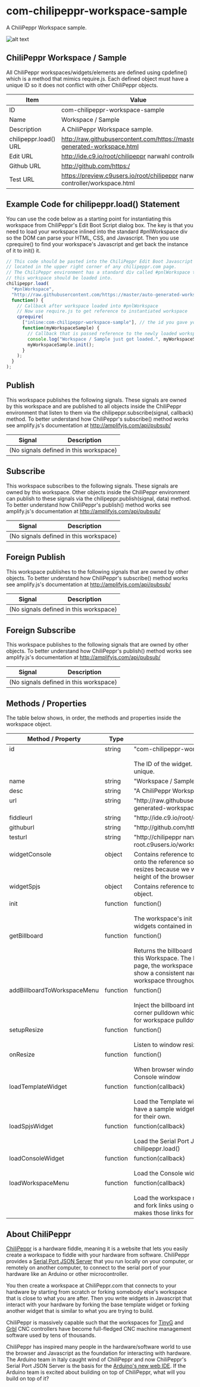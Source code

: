 # com-chilipeppr-workspace-sample
A ChiliPeppr Workspace sample.

![alt text](screenshot.png "Screenshot")

## ChiliPeppr Workspace / Sample

All ChiliPeppr workspaces/widgets/elements are defined using cpdefine() which is a method
that mimics require.js. Each defined object must have a unique ID so it does
not conflict with other ChiliPeppr objects.

| Item                  | Value           |
| -------------         | ------------- | 
| ID                    | com-chilipeppr-workspace-sample |
| Name                  | Workspace / Sample |
| Description           | A ChiliPeppr Workspace sample. |
| chilipeppr.load() URL | http://raw.githubusercontent.com/https://master/auto-generated-workspace.html |
| Edit URL              | http://ide.c9.io/root/chilipeppr narwahl controller |
| Github URL            | http://github.com/https:/ |
| Test URL              | https://preview.c9users.io/root/chilipeppr narwahl controller/workspace.html |

## Example Code for chilipeppr.load() Statement

You can use the code below as a starting point for instantiating this workspace 
from ChiliPeppr's Edit Boot Script dialog box. The key is that you need to load 
your workspace inlined into the standard #pnlWorkspace div so the DOM can parse your HTML, CSS, and 
Javascript. Then you use cprequire() to find your workspace's Javascript and get 
back the instance of it to init() it.

```javascript
// This code should be pasted into the ChiliPeppr Edit Boot Javascript dialog box
// located in the upper right corner of any chilipeppr.com page.
// The ChiliPeppr environment has a standard div called #pnlWorkspace that
// this workspace should be loaded into.
chilipeppr.load(
  "#pnlWorkspace",
  "http://raw.githubusercontent.com/https://master/auto-generated-workspace.html",
  function() {
    // Callback after workspace loaded into #pnlWorkspace
    // Now use require.js to get reference to instantiated workspace
    cprequire(
      ["inline:com-chilipeppr-workspace-sample"], // the id you gave your workspace
      function(myWorkspaceSample) {
        // Callback that is passed reference to the newly loaded workspace
        console.log("Workspace / Sample just got loaded.", myWorkspaceSample);
        myWorkspaceSample.init();
      }
    );
  }
);

```

## Publish

This workspace publishes the following signals. These signals are owned by this workspace and are published to 
all objects inside the ChiliPeppr environment that listen to them via the 
chilipeppr.subscribe(signal, callback) method. 
To better understand how ChiliPeppr's subscribe() method works see amplify.js's documentation at http://amplifyjs.com/api/pubsub/

  <table id="com-chilipeppr-elem-pubsubviewer-pub" class="table table-bordered table-striped">
      <thead>
          <tr>
              <th style="">Signal</th>
              <th style="">Description</th>
          </tr>
      </thead>
      <tbody>
      <tr><td colspan="2">(No signals defined in this workspace)</td></tr>    
      </tbody>
  </table>

## Subscribe

This workspace subscribes to the following signals. These signals are owned by this workspace. 
Other objects inside the ChiliPeppr environment can publish to these signals via the chilipeppr.publish(signal, data) method. 
To better understand how ChiliPeppr's publish() method works see amplify.js's documentation at http://amplifyjs.com/api/pubsub/

  <table id="com-chilipeppr-elem-pubsubviewer-sub" class="table table-bordered table-striped">
      <thead>
          <tr>
              <th style="">Signal</th>
              <th style="">Description</th>
          </tr>
      </thead>
      <tbody>
      <tr><td colspan="2">(No signals defined in this workspace)</td></tr>    
      </tbody>
  </table>

## Foreign Publish

This workspace publishes to the following signals that are owned by other objects. 
To better understand how ChiliPeppr's subscribe() method works see amplify.js's documentation at http://amplifyjs.com/api/pubsub/

  <table id="com-chilipeppr-elem-pubsubviewer-foreignpub" class="table table-bordered table-striped">
      <thead>
          <tr>
              <th style="">Signal</th>
              <th style="">Description</th>
          </tr>
      </thead>
      <tbody>
      <tr><td colspan="2">(No signals defined in this workspace)</td></tr>    
      </tbody>
  </table>

## Foreign Subscribe

This workspace publishes to the following signals that are owned by other objects.
To better understand how ChiliPeppr's publish() method works see amplify.js's documentation at http://amplifyjs.com/api/pubsub/

  <table id="com-chilipeppr-elem-pubsubviewer-foreignsub" class="table table-bordered table-striped">
      <thead>
          <tr>
              <th style="">Signal</th>
              <th style="">Description</th>
          </tr>
      </thead>
      <tbody>
      <tr><td colspan="2">(No signals defined in this workspace)</td></tr>    
      </tbody>
  </table>

## Methods / Properties

The table below shows, in order, the methods and properties inside the workspace object.

  <table id="com-chilipeppr-elem-methodsprops" class="table table-bordered table-striped">
      <thead>
          <tr>
              <th style="">Method / Property</th>
              <th>Type</th>
              <th style="">Description</th>
          </tr>
      </thead>
      <tbody>
      <tr valign="top"><td>id</td><td>string</td><td>"com-chilipeppr-workspace-sample"<br><br>The ID of the widget. You must define this and make it unique.</td></tr><tr valign="top"><td>name</td><td>string</td><td>"Workspace / Sample"</td></tr><tr valign="top"><td>desc</td><td>string</td><td>"A ChiliPeppr Workspace sample."</td></tr><tr valign="top"><td>url</td><td>string</td><td>"http://raw.githubusercontent.com/https://master/auto-generated-workspace.html"</td></tr><tr valign="top"><td>fiddleurl</td><td>string</td><td>"http://ide.c9.io/root/chilipeppr narwahl controller"</td></tr><tr valign="top"><td>githuburl</td><td>string</td><td>"http://github.com/https:/"</td></tr><tr valign="top"><td>testurl</td><td>string</td><td>"http://chilipeppr narwahl controller-root.c9users.io/workspace.html"</td></tr><tr valign="top"><td>widgetConsole</td><td>object</td><td>Contains reference to the Console widget object. Hang onto the reference
so we can resize it when the window resizes because we want it to manually
resize to fill the height of the browser so it looks clean.</td></tr><tr valign="top"><td>widgetSpjs</td><td>object</td><td>Contains reference to the Serial Port JSON Server object.</td></tr><tr valign="top"><td>init</td><td>function</td><td>function() <br><br>The workspace's init method. It loads the all the widgets contained in the workspace
and inits them.</td></tr><tr valign="top"><td>getBillboard</td><td>function</td><td>function() <br><br>Returns the billboard HTML, CSS, and Javascript for this Workspace. The billboard
is used by the home page, the workspace picker, and the fork pulldown to show a
consistent name/image/description tag for the workspace throughout the ChiliPeppr ecosystem.</td></tr><tr valign="top"><td>addBillboardToWorkspaceMenu</td><td>function</td><td>function() <br><br>Inject the billboard into the Workspace upper right corner pulldown which
follows the standard template for workspace pulldown menus.</td></tr><tr valign="top"><td>setupResize</td><td>function</td><td>function() <br><br>Listen to window resize event.</td></tr><tr valign="top"><td>onResize</td><td>function</td><td>function() <br><br>When browser window resizes, forcibly resize the Console window</td></tr><tr valign="top"><td>loadTemplateWidget</td><td>function</td><td>function(callback) <br><br>Load the Template widget via chilipeppr.load() so folks have a sample
widget they can fork as a starting point for their own.</td></tr><tr valign="top"><td>loadSpjsWidget</td><td>function</td><td>function(callback) <br><br>Load the Serial Port JSON Server widget via chilipeppr.load()</td></tr><tr valign="top"><td>loadConsoleWidget</td><td>function</td><td>function(callback) <br><br>Load the Console widget via chilipeppr.load()</td></tr><tr valign="top"><td>loadWorkspaceMenu</td><td>function</td><td>function(callback) <br><br>Load the workspace menu and show the pubsubviewer and fork links using
our pubsubviewer widget that makes those links for us.</td></tr>
      </tbody>
  </table>


## About ChiliPeppr

[ChiliPeppr](http://chilipeppr.com) is a hardware fiddle, meaning it is a 
website that lets you easily
create a workspace to fiddle with your hardware from software. ChiliPeppr provides
a [Serial Port JSON Server](https://github.com/johnlauer/serial-port-json-server) 
that you run locally on your computer, or remotely on another computer, to connect to 
the serial port of your hardware like an Arduino or other microcontroller.

You then create a workspace at ChiliPeppr.com that connects to your hardware 
by starting from scratch or forking somebody else's
workspace that is close to what you are after. Then you write widgets in
Javascript that interact with your hardware by forking the base template 
widget or forking another widget that
is similar to what you are trying to build.

ChiliPeppr is massively capable such that the workspaces for 
[TinyG](http://chilipeppr.com/tinyg) and [Grbl](http://chilipeppr.com/grbl) CNC 
controllers have become full-fledged CNC machine management software used by
tens of thousands.

ChiliPeppr has inspired many people in the hardware/software world to use the
browser and Javascript as the foundation for interacting with hardware. The
Arduino team in Italy caught wind of ChiliPeppr and now
ChiliPeppr's Serial Port JSON Server is the basis for the 
[Arduino's new web IDE](https://create.arduino.cc/). If the Arduino team is excited about building on top
of ChiliPeppr, what
will you build on top of it?

